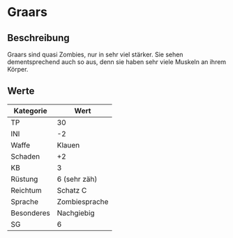 # Graars

## Beschreibung

Graars sind quasi Zombies, nur in sehr viel stärker. Sie sehen dementsprechend auch so aus, denn sie haben sehr viele Muskeln an ihrem Körper.

## Werte

| Kategorie | Wert |
| - | - |
| TP | 30 |
| INI | -2 |
| Waffe | Klauen |
| Schaden | +2 |
| KB | 3 |
| Rüstung | 6 (sehr zäh) |
| Reichtum | Schatz C |
| Sprache | Zombiesprache |
| Besonderes | Nachgiebig |
| SG | 6 |


